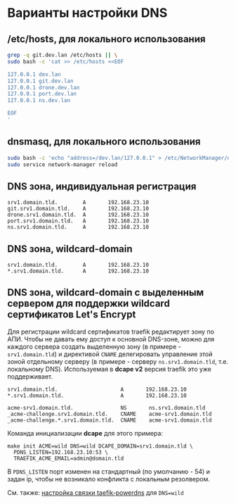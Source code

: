# Варианты настройки DNS

## /etc/hosts, для локального использования

```bash
grep -q git.dev.lan /etc/hosts || \
sudo bash -c 'cat >> /etc/hosts <<EOF

127.0.0.1 dev.lan
127.0.0.1 git.dev.lan
127.0.0.1 drone.dev.lan
127.0.0.1 port.dev.lan
127.0.0.1 ns.dev.lan

EOF
'
```

## dnsmasq, для локального использования
```bash
sudo bash -c 'echo "address=/dev.lan/127.0.0.1" > /etc/NetworkManager/dnsmasq.d/dev.lan.conf'
sudo service network-manager reload
```

## DNS зона, индивидуальная регистрация

```
srv1.domain.tld.        A       192.168.23.10
git.srv1.domain.tld.    A       192.168.23.10
drone.srv1.domain.tld.  A       192.168.23.10
port.srv1.domain.tld.   A       192.168.23.10
ns.srv1.domain.tld.     A       192.168.23.10
```

## DNS зона, wildcard-domain

```
srv1.domain.tld.        A       192.168.23.10
*.srv1.domain.tld.      A       192.168.23.10
```

## DNS зона, wildcard-domain с выделенным сервером для поддержки wildcard сертификатов Let's Encrypt

Для регистрации wildcard сертификатов traefik редактирует зону по АПИ. Чтобы не давать ему доступ к основной DNS-зоне, можно для каждого сервера создать выделенную зону (в примере - `srv1.domain.tld`) и директивой `CNAME` делегировать управление зтой зоной отдельному серверу (в примере - серверу `ns.srv1.domain.tld`, т.е. локальному DNS). Используемая в **dcape v2** версия traefik это уже поддерживает.

```
srv1.domain.tld.                    A       192.168.23.10
*.srv1.domain.tld.                  A       192.168.23.10

acme-srv1.domain.tld.               NS       ns.srv1.domain.tld
_acme-challenge.srv1.domain.tld.    CNAME    acme-srv1.domain.tld
_acme-challenge.*.srv1.domain.tld.  CNAME    acme-srv1.domain.tld
```

Команда инициализации **dcape** для этого примера:

```
make init ACME=wild DNS=wild DCAPE_DOMAIN=srv1.domain.tld \
  PDNS_LISTEN=192.168.23.10:53 \
  TRAEFIK_ACME_EMAIL=admin@domain.tld
```
В `PDNS_LISTEN` порт изменен на стандартный (по умолчанию - 54) и задан ip, чтобы не возникало конфликта с локальным резолвером.

См. также: [настройка связки taefik-powerdns](/blob/v2/apps/traefik/Makefile#L98) для `DNS=wild`